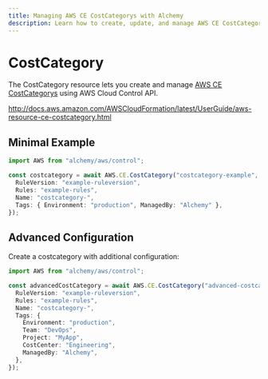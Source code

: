 ```yaml
---
title: Managing AWS CE CostCategorys with Alchemy
description: Learn how to create, update, and manage AWS CE CostCategorys using Alchemy Cloud Control.
---
```


# CostCategory

The CostCategory resource lets you create and manage [AWS CE CostCategorys](https://docs.aws.amazon.com/ce/latest/userguide/) using AWS Cloud Control API.

http://docs.aws.amazon.com/AWSCloudFormation/latest/UserGuide/aws-resource-ce-costcategory.html

## Minimal Example

```ts
import AWS from "alchemy/aws/control";

const costcategory = await AWS.CE.CostCategory("costcategory-example", {
  RuleVersion: "example-ruleversion",
  Rules: "example-rules",
  Name: "costcategory-",
  Tags: { Environment: "production", ManagedBy: "Alchemy" },
});
```

## Advanced Configuration

Create a costcategory with additional configuration:

```ts
import AWS from "alchemy/aws/control";

const advancedCostCategory = await AWS.CE.CostCategory("advanced-costcategory", {
  RuleVersion: "example-ruleversion",
  Rules: "example-rules",
  Name: "costcategory-",
  Tags: {
    Environment: "production",
    Team: "DevOps",
    Project: "MyApp",
    CostCenter: "Engineering",
    ManagedBy: "Alchemy",
  },
});
```

